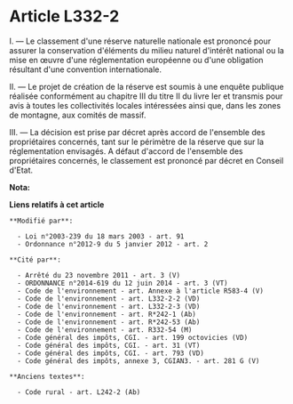 # Article L332-2

I.  ― Le classement d'une réserve naturelle nationale est prononcé pour  assurer la conservation d'éléments du milieu naturel
d'intérêt national  ou la mise en œuvre d'une réglementation européenne ou d'une obligation  résultant d'une convention
internationale. 

II. ―  Le projet de création de la réserve est soumis à une enquête publique  réalisée conformément au chapitre III du titre
II du livre Ier et  transmis pour avis à toutes les collectivités locales intéressées ainsi  que, dans les zones de montagne,
aux comités de massif. 

III. ― La décision est prise par décret après accord de l'ensemble des  propriétaires concernés, tant sur le périmètre de la
réserve que sur la  réglementation envisagés. A défaut d'accord de l'ensemble des  propriétaires concernés, le classement est
prononcé par décret en  Conseil d'Etat.

**Nota:**



**Liens relatifs à cet article**

	**Modifié par**:

	  - Loi n°2003-239 du 18 mars 2003 - art. 91
	  - Ordonnance n°2012-9 du 5 janvier 2012 - art. 2

	**Cité par**:

	  - Arrêté du 23 novembre 2011 - art. 3 (V)
	  - ORDONNANCE n°2014-619 du 12 juin 2014 - art. 3 (VT)
	  - Code de l'environnement - art. Annexe à l'article R583-4 (V)
	  - Code de l'environnement - art. L332-2-2 (VD)
	  - Code de l'environnement - art. L332-2-3 (VD)
	  - Code de l'environnement - art. R*242-1 (Ab)
	  - Code de l'environnement - art. R*242-53 (Ab)
	  - Code de l'environnement - art. R332-54 (M)
	  - Code général des impôts, CGI. - art. 199 octovicies (VD)
	  - Code général des impôts, CGI. - art. 31 (VT)
	  - Code général des impôts, CGI. - art. 793 (VD)
	  - Code général des impôts, annexe 3, CGIAN3. - art. 281 G (V)

	**Anciens textes**:

	  - Code rural - art. L242-2 (Ab)
